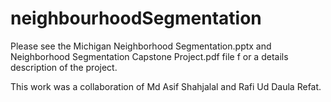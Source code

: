 # neighbourhoodSegmentation

Please see the Michigan Neighborhood Segmentation.pptx and Neighborhood Segmentation Capstone Project.pdf file f
or a details description of the project.

This work was a collaboration of Md Asif Shahjalal and Rafi Ud Daula Refat.
